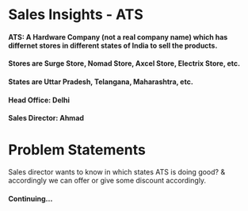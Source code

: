 # Sales Insights - ATS
#### ATS: A Hardware Company (not a real company name) which has differnet stores in different states of India to sell the products. 
#### Stores are Surge Store, Nomad Store, Axcel Store, Electrix Store, etc.
#### States are Uttar Pradesh, Telangana, Maharashtra, etc.
#### Head Office: Delhi
#### Sales Director: Ahmad

# Problem Statements
Sales director wants to know in which states ATS is doing good? & accordingly we can offer or give some discount accordingly.

#### Continuing...
